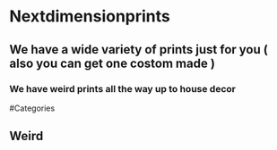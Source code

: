 # Nextdimensionprints
## We have a wide variety of prints just for you ( also you can get one costom made )
### We have weird prints all the way up to house decor


#Categories

## Weird
